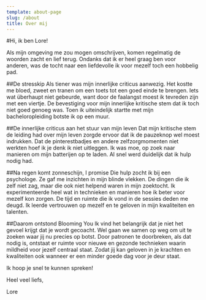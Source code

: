 ```yaml
---
template: about-page
slug: /about
title: Over mij
---
```


#Hi, ik ben Lore!

Als mijn omgeving me zou mogen omschrijven, komen regelmatig de woorden zacht en lief terug. Ondanks dat ik er heel graag ben voor anderen, was de tocht naar een liefdevolle ik voor mezelf toch een hobbelig pad.

##De stresskip
Als tiener was mijn innerlijke criticus aanwezig. Het kostte me bloed, zweet en tranen om een toets tot een goed einde te brengen. Iets wat überhaupt niet gebeurde, want door de faalangst moest ik tevreden zijn met een viertje. De bevestiging voor mijn innerlijke kritische stem dat ik toch niet goed genoeg was.
Toen ik uiteindelijk startte met mijn bacheloropleiding botste ik op een muur.

##De innerlijke criticus aan het stuur van mijn leven
Dat mijn kritische stem de leiding had over mijn leven zorgde ervoor dat ik de pauzeknop wel moest indrukken. Dat de pinterestbadjes en andere zelfzorgmomenten niet werkten hoef ik je denk ik niet uitleggen. Ik was moe, op zoek naar manieren om mijn batterijen op te laden. Al snel werd duidelijk dat ik hulp nodig had.

##Na regen komt zonneschijn, I promise
Die hulp zocht ik bij een psychologe. Ze gaf me inzichten in mijn blinde vlekken. De dingen die ik zelf niet zag, maar die ook niet helpend waren in mijn zoektocht. Ik experimenteerde heel wat in technieken en manieren hoe ik beter voor mezelf kon zorgen. De tijd en ruimte die ik vond in de sessies deden me deugd. Ik leerde vertrouwen op mezelf en te geloven in mijn kwaliteiten en talenten.

##Daarom ontstond Blooming You
Ik vind het belangrijk dat je niet het gevoel krijgt dat je wordt gecoacht. Wel gaan we samen op weg om uit te zoeken waar jij nu precies op botst. Door patronen te doorbreken, als dat nodig is, ontstaat er ruimte voor nieuwe en gezonde technieken waarin mildheid voor jezelf centraal staat. Zodat jij kan geloven in je krachten en kwaliteiten ook wanneer er een minder goede dag voor je deur staat.

Ik hoop je snel te kunnen spreken!

Heel veel liefs,

Lore 
